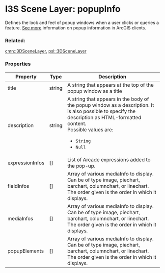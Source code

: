 # I3S Scene Layer: popupInfo

Defines the look and feel of popup windows when a user clicks or queries a feature. [See more](https://developers.arcgis.com/web-scene-specification/objects/popupInfo/) information on popup information in ArcGIS clients.

### Related:

[cmn::3DSceneLayer](3DSceneLayer.cmn.md), [psl::3DSceneLayer](3DSceneLayer.psl.md)
### Properties

| Property | Type | Description |
| --- | --- | --- |
| title | string | A string that appears at the top of the popup window as a title |
| description | string | A string that appears in the body of the popup window as a description. It is also possible to specify the description as HTML-formatted content.<div>Possible values are:<ul><li>`String`</li><li>`Null`</li></ul></div> |
| expressionInfos | [] | List of Arcade expressions added to the pop-up. |
| fieldInfos | [] | Array of various mediaInfo to display. Can be of type image, piechart, barchart, columnchart, or linechart. The order given is the order in which it displays. |
| mediaInfos | [] | Array of various mediaInfo to display. Can be of type image, piechart, barchart, columnchart, or linechart. The order given is the order in which it displays. |
| popupElements | [] | Array of various mediaInfo to display. Can be of type image, piechart, barchart, columnchart, or linechart. The order given is the order in which it displays. |

